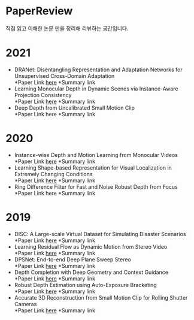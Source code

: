# PaperReview
직접 읽고 이해한 논문 만을 정리해 리뷰하는 공간입니다.
# 2021
- DRANet: Disentangling Representation and Adaptation Networks
for Unsupervised Cross-Domain Adaptation     
*Paper Link [here](https://arxiv.org/pdf/2103.13447.pdf) *Summary link
- Learning Monocular Depth in Dynamic Scenes via Instance-Aware Projection Consistency  
*Paper Link [here](https://arxiv.org/pdf/2102.02629.pdf) *Summary link
- Deep Depth from Uncalibrated Small Motion Clip  
*Paper Link here *Summary link
# 2020
- Instance-wise Depth and Motion Learning from Monocular Videos  
*Paper Link [here](https://arxiv.org/pdf/1912.09351.pdf) *Summary link
- Learning Shape-based Representation for Visual Localization in Extremely Changing Conditions  
*Paper Link [here](https://www.cs.cmu.edu/afs/cs/Web/People/jeanoh/papers/JIOH-vislocal-ICRA2020.pdf) *Summary link
- Ring Difference Filter for Fast and Noise Robust Depth from Focus  
*Paper Link here *Summary link
# 2019
- DISC: A Large-scale Virtual Dataset for Simulating Disaster Scenarios  
*Paper Link [here](https://www.ri.cmu.edu/wp-content/uploads/2019/06/IROS19_DISC_final_v1.pdf) *Summary link
- Learning Residual Flow as Dynamic Motion from Stereo Video  
*Paper Link [here](https://arxiv.org/abs/1909.06999) *Summary link
- DPSNet: End-to-end Deep Plane Sweep Stereo  
*Paper Link [here](https://openreview.net/pdf?id=ryeYHi0ctQ) *Summary link
- Depth Completion with Deep Geometry and Context Guidance  
*Paper Link [here](https://www.ri.cmu.edu/wp-content/uploads/2019/02/ICRA2019_final.pdf) *Summary link
- Robust Depth Estimation using Auto-Exposure Bracketing  
*Paper Link [here](http://ieeexplore.ieee.org/document/8576538) *Summary link
- Accurate 3D Reconstruction from Small Motion Clip for Rolling Shutter Cameras  
*Paper Link [here](http://ieeexplore.ieee.org/abstract/document/8325527/) *Summary link

